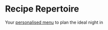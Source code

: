 # Recipe Repertoire

Your [personalised menu](https://atable.github.io/menu) to plan the ideal night in 
